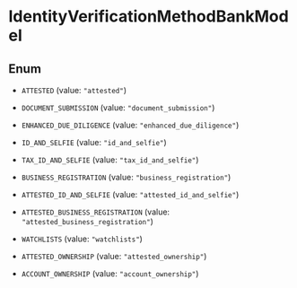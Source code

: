 

# IdentityVerificationMethodBankModel

## Enum


* `ATTESTED` (value: `"attested"`)

* `DOCUMENT_SUBMISSION` (value: `"document_submission"`)

* `ENHANCED_DUE_DILIGENCE` (value: `"enhanced_due_diligence"`)

* `ID_AND_SELFIE` (value: `"id_and_selfie"`)

* `TAX_ID_AND_SELFIE` (value: `"tax_id_and_selfie"`)

* `BUSINESS_REGISTRATION` (value: `"business_registration"`)

* `ATTESTED_ID_AND_SELFIE` (value: `"attested_id_and_selfie"`)

* `ATTESTED_BUSINESS_REGISTRATION` (value: `"attested_business_registration"`)

* `WATCHLISTS` (value: `"watchlists"`)

* `ATTESTED_OWNERSHIP` (value: `"attested_ownership"`)

* `ACCOUNT_OWNERSHIP` (value: `"account_ownership"`)



